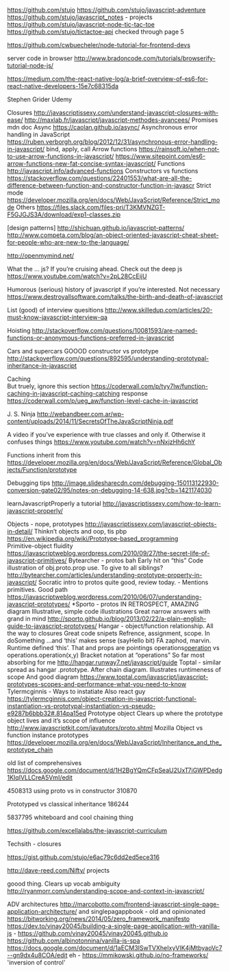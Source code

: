 https://github.com/stujo
	https://github.com/stujo/javascript-adventure
	https://github.com/stujo/javascript_notes   - projects
	https://github.com/stujo/javascript-node-tic-tac-toe
	https://github.com/stujo/tictactoe-api
	checked through page 5
	

https://github.com/cwbuecheler/node-tutorial-for-frontend-devs

server code in browser
	http://www.bradoncode.com/tutorials/browserify-tutorial-node-js/

https://medium.com/the-react-native-log/a-brief-overview-of-es6-for-react-native-developers-15e7c68315da

Stephen Grider Udemy


Closures
http://javascriptissexy.com/understand-javascript-closures-with-ease/
http://maxlab.fr/javascript/javascript-methodes-avancees/
Promises
mdn doc
Async
https://caolan.github.io/async/
Asynchronous error handling in JavaScript
https://ruben.verborgh.org/blog/2012/12/31/asynchronous-error-handling-in-javascript/
bind, apply, call
Arrow functions
https://rainsoft.io/when-not-to-use-arrow-functions-in-javascript/
https://www.sitepoint.com/es6-arrow-functions-new-fat-concise-syntax-javascript/
Functions
http://javascript.info/advanced-functions
Constructors vs functions
https://stackoverflow.com/questions/22401553/what-are-all-the-difference-between-function-and-constructor-function-in-javascr
Strict mode
https://developer.mozilla.org/en/docs/Web/JavaScript/Reference/Strict_mode
Others
https://files.slack.com/files-pri/T3KMVNZGT-F5GJGJS3A/download/exp1-classes.zip

[design patterns]
	http://shichuan.github.io/javascript-patterns/
  	http://www.competa.com/blog/an-object-oriented-javascript-cheat-sheet-for-people-who-are-new-to-the-language/

http://openmymind.net/


What the … js?   If you’re cruising ahead.  Check out the deep js
	https://www.youtube.com/watch?v=2pL28CcEijU

Humorous (serious) history of javascript     if you’re interested. Not necessary
	https://www.destroyallsoftware.com/talks/the-birth-and-death-of-javascript

List (good) of interview quesitions
	http://www.skilledup.com/articles/20-must-know-javascript-interview-qa

Hoisting
	http://stackoverflow.com/questions/10081593/are-named-functions-or-anonymous-functions-preferred-in-javascript

Cars and supercars  GOOOD  constructor vs prototype
	http://stackoverflow.com/questions/892595/understanding-prototypal-inheritance-in-javascript

Caching  
	But truely, ignore this section
	https://coderwall.com/p/tyy7lw/function-caching-in-javascript-caching-catching
	response
		https://coderwall.com/p/ueg_aw/function-level-cache-in-javascript

J. S. Ninja
	http://webandbeer.com.ar/wp-content/uploads/2014/11/SecretsOfTheJavaScriptNinja.pdf

A video if you’ve experience with true classes   and only if.  Otherwise it confuses things
	https://www.youtube.com/watch?v=nNxjzHh6chY

Functions inherit from this 
	https://developer.mozilla.org/en/docs/Web/JavaScript/Reference/Global_Objects/Function/prototype
	


Debugging tips 
	http://image.slidesharecdn.com/debugging-150113122930-conversion-gate02/95/notes-on-debugging-14-638.jpg?cb=1421174030

learnJavascriptProperly  a tutorial
	http://javascriptissexy.com/how-to-learn-javascript-properly/

Objects - nope, prototypes 
	http://javascriptissexy.com/javascript-objects-in-detail/
	Thinkn’t objects and oop, tis pbp
		https://en.wikipedia.org/wiki/Prototype-based_programming	
	Primitive-object fluidity
		https://javascriptweblog.wordpress.com/2010/09/27/the-secret-life-of-javascript-primitives/
Bytearcher - protos            bah
	Early hit on “this”
	Code illustration of obj.proto.prop use. To give to all siblings?
	http://bytearcher.com/articles/understanding-prototype-property-in-javascript/
Socratic intro to protos          quite good, review today.  - Mentions primitives.
	Good path
	https://javascriptweblog.wordpress.com/2010/06/07/understanding-javascript-prototypes/
*Sporto - protos     IN RETROSPECT, AMAZING
	diagram
	Illustrative, simple code illustrations
	Great narrow answers with grand in mind
	http://sporto.github.io/blog/2013/02/22/a-plain-english-guide-to-javascript-prototypes/
Hangar - object/function relationship.  All the way to closures
	Great code snipets
	Refrence, assignment, scope.  In doSomething
	...and ‘this’ makes sense (sayHello bit)
	FA zaphod, marvin. Runtime defined ‘this’.   That and props are pointings
	operations[operation](x,y) vs operations.operation(x,y)
	Bracket notation at “operations”
	So far most absorbing for me
	http://hangar.runway7.net/javascript/guide
Toptal - similar spread as hangar
	.prototype. After chain diagram.  Illustrates runtimeness of scope
		And good diagram
	https://www.toptal.com/javascript/javascript-prototypes-scopes-and-performance-what-you-need-to-know
Tylermcginnis - Ways to instatiate
	Also react guy
	https://tylermcginnis.com/object-creation-in-javascript-functional-instantiation-vs-prototypal-instantiation-vs-pseudo-e9287b6bbb32#.814pa15ed
Prototype object
	Clears up where the prototype object lives and it’s scope of influence
	http://www.javascriptkit.com/javatutors/proto.shtml
Mozilla
	Object vs function instance prototypes
	https://developer.mozilla.org/en/docs/Web/JavaScript/Inheritance_and_the_prototype_chain

old list of comprehensives
	https://docs.google.com/document/d/1H2BgYQmCFpSeaU2UxT7iGWPDedg1KIqIVLLCreA5VmI/edit

4508313  using proto vs in constructor     310870

Prototyped vs classical inheritance   186244

5837795 whiteboard and cool chaining thing

https://github.com/excellalabs/the-javascript-curriculum

Techsith - closures

https://gist.github.com/stujo/e6ac79c6dd2ed5ece316

http://dave-reed.com/Nifty/ projects

goood thing.   Clears up vocab ambiguity
	http://ryanmorr.com/understanding-scope-and-context-in-javascript/   

ADV architectures
	http://marcobotto.com/frontend-javascript-single-page-application-architecture/
	and singlepagappbook - old and opinionated
	https://bitworking.org/news/2014/05/zero_framework_manifesto
	https://dev.to/vinay20045/building-a-single-page-application-with-vanilla-js - https://github.com/vinay20045/vinay20045.github.io
	https://github.com/albinotonnina/vanilla-js-spa
	https://docs.google.com/document/d/1aECM3ISwTVXheIxyVIK4jMtbyaoVc7--gn9dx4u8COA/edit
	eh - https://mmikowski.github.io/no-frameworks/
	'inversion of control'